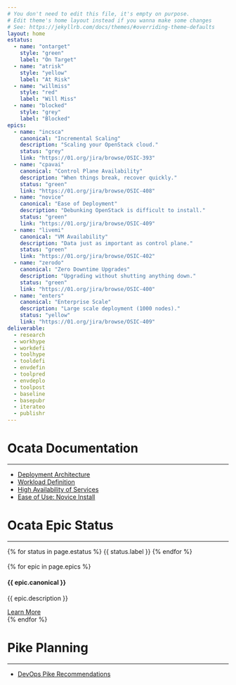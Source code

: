 ```yaml
---
# You don't need to edit this file, it's empty on purpose.
# Edit theme's home layout instead if you wanna make some changes
# See: https://jekyllrb.com/docs/themes/#overriding-theme-defaults
layout: home
estatus:
  - name: "ontarget"
    style: "green"
    label: "On Target"
  - name: "atrisk"
    style: "yellow"
    label: "At Risk"
  - name: "willmiss"
    style: "red"
    label: "Will Miss"
  - name: "blocked"
    style: "grey"
    label: "Blocked"
epics:
  - name: "incsca"
    canonical: "Incremental Scaling"
    description: "Scaling your OpenStack cloud."
    status: "grey"
    link: "https://01.org/jira/browse/OSIC-393"
  - name: "cpavai"
    canonical: "Control Plane Availability"
    description: "When things break, recover quickly."
    status: "green"
    link: "https://01.org/jira/browse/OSIC-408"
  - name: "novice"
    canonical: "Ease of Deployment"
    description: "Debunking OpenStack is difficult to install."
    status: "green"
    link: "https://01.org/jira/browse/OSIC-409"
  - name: "livemi"
    canonical: "VM Availability"
    description: "Data just as important as control plane."
    status: "green"
    link: "https://01.org/jira/browse/OSIC-402"
  - name: "zerodo"
    canonical: "Zero Downtime Upgrades"
    description: "Upgrading without shutting anything down."
    status: "green"
    link: "https://01.org/jira/browse/OSIC-400"
  - name: "enters"
    canonical: "Enterprise Scale"
    description: "Large scale deployment (1000 nodes)."
    status: "yellow"
    link: "https://01.org/jira/browse/OSIC-409"
deliverable:
  - research
  - workhype
  - workdefi
  - toolhype
  - tooldefi
  - envdefin
  - toolpred
  - envdeplo
  - toolpost
  - baseline
  - basepubr
  - iterateo
  - publishr
---
```

# Ocata Documentation
___

<ul>
  <li><a href="https://goo.gl/51e29g">Deployment Architecture</a></li>
  <li><a href="https://goo.gl/Cx6LtF">Workload Definition</a></li>
  <li><a href="https://goo.gl/erWDBb">High Availability of Services</a></li>
  <li><a href="https://goo.gl/n8r0A4">Ease of Use: Novice Install</a></li>
</ul>


# Ocata Epic Status  
___

<div class="col-sm-12">
  {% for status in page.estatus %}
    <span class="fa-stack fa-1x" style="float-left">
      <i class="fa fa-circle fa-stack-2x" style="color:{{ status.style }}"></i>
      <i class="fa fa-cog fa-stack-1x {% unless status.style == 'grey' %} fa-spin {% endunless %} fa-inverse"></i>
    </span>
    <span>{{ status.label }}</span>
  {% endfor %}
</div>

<br />

<div class="col-md-12">
{% for epic in page.epics %}
<div class="col-md-6">
    <div class="panel panel-default text-center">
        <div class="panel-heading">
            <span class="fa-stack fa-5x">
                  <i class="fa fa-circle fa-stack-2x" style="color:{{ epic.status }}"></i>
                  <i class="fa fa-cog fa-stack-1x {% unless epic.status == 'grey' %} fa-spin {% endunless %} fa-inverse"></i>
            </span>
        </div>
        <div class="panel-body">
            <h4 id="epic-{{ epic.name }}">{{ epic.canonical }}<a class="anchorjs-link" href="#"></a></h4>
            <p>{{ epic.description }}</p>
            <a href="{{ epic.link }}" target="_blank" class="btn btn-primary">Learn More</a>
        </div>
    </div>
</div>
{% endfor %}
</div>

# Pike Planning
___

<ul>
  <li><a href="https://goo.gl/J3cOCg">DevOps Pike Recommendations</a></li>
</ul>


<!-- <table id="sampletable" class="datatable">
   <thead>
      <tr>
         <th>Parameter</th>
         <th>Description</th>
         <th>Type</th>
         <th>Default Value</th>
      </tr>
   </thead>
   <tbody>
    {% for row in (1..50) %}
      <tr>
         <td>Parameter {% if row < 10 %}0{% endif %}{{ row }}</td>
         <td>Row {{ row }} description
         </td>
         <td>Sample type</td>
         <td>Sample default value</td>
      </tr>
    {% endfor %}
   </tbody>
</table> -->
